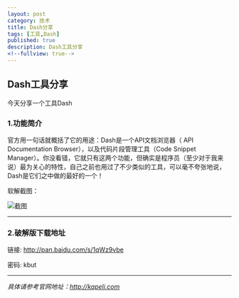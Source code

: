 ```yaml
---
layout: post
category: 技术
title: Dash分享
tags: [工具,Dash]
published: true
description: Dash工具分享
<!--fullview: true-->
---
```



## Dash工具分享

今天分享一个工具Dash

### 1.功能简介

官方用一句话就概括了它的用途：Dash是一个API文档浏览器（ API Documentation Browser），以及代码片段管理工具（Code Snippet Manager）。你没看错，它就只有这两个功能，但确实是程序员（至少对于我来说）最为关心的特性，自己之前也用过了不少类似的工具，可以毫不夸张地说，Dash是它们之中做的最好的一个！

软解截图：

![截图](http://dl.iteye.com/upload/attachment/0068/7591/80db8278-4de8-3916-bc7a-4ba63c832696.jpg "Dash截图")

---

### 2.破解版下载地址

链接: <http://pan.baidu.com/s/1qWz9vbe> 

密码: kbut

---

*具体请参考官网地址：<http://kapeli.com>*
